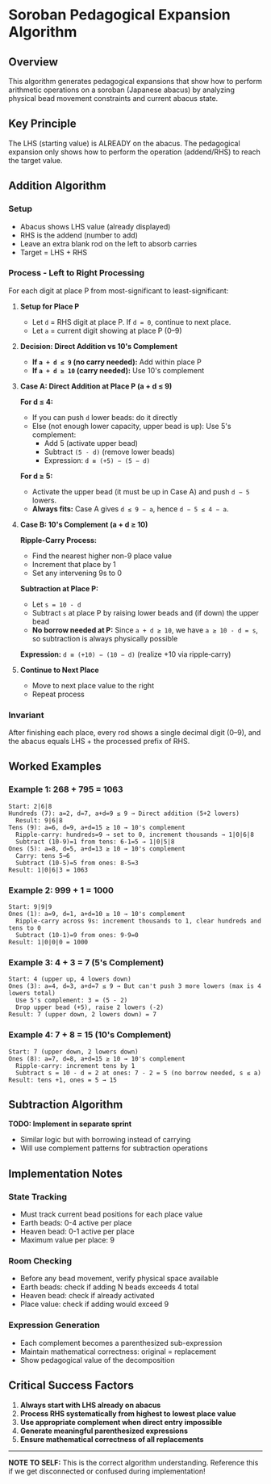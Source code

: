 # Soroban Pedagogical Expansion Algorithm

## Overview

This algorithm generates pedagogical expansions that show how to perform arithmetic operations on a soroban (Japanese abacus) by analyzing physical bead movement constraints and current abacus state.

## Key Principle

The LHS (starting value) is ALREADY on the abacus. The pedagogical expansion only shows how to perform the operation (addend/RHS) to reach the target value.

## Addition Algorithm

### Setup

- Abacus shows LHS value (already displayed)
- RHS is the addend (number to add)
- Leave an extra blank rod on the left to absorb carries
- Target = LHS + RHS

### Process - Left to Right Processing

For each digit at place P from most-significant to least-significant:

1. **Setup for Place P**
   - Let `d` = RHS digit at place P. If `d = 0`, continue to next place.
   - Let `a` = current digit showing at place P (0–9)

2. **Decision: Direct Addition vs 10's Complement**
   - **If `a + d ≤ 9` (no carry needed):** Add within place P
   - **If `a + d ≥ 10` (carry needed):** Use 10's complement

3. **Case A: Direct Addition at Place P (a + d ≤ 9)**

   **For d ≤ 4:**
   - If you can push `d` lower beads: do it directly
   - Else (not enough lower capacity, upper bead is up): Use 5's complement:
     - Add 5 (activate upper bead)
     - Subtract `(5 - d)` (remove lower beads)
     - Expression: `d ≡ (+5) − (5 − d)`

   **For d ≥ 5:**
   - Activate the upper bead (it must be up in Case A) and push `d − 5` lowers.
   - **Always fits:** Case A gives `d ≤ 9 − a`, hence `d − 5 ≤ 4 − a`.

4. **Case B: 10's Complement (a + d ≥ 10)**

   **Ripple-Carry Process:**
   - Find the nearest higher non-9 place value
   - Increment that place by 1
   - Set any intervening 9s to 0

   **Subtraction at Place P:**
   - Let `s = 10 - d`
   - Subtract `s` at place P by raising lower beads and (if down) the upper bead
   - **No borrow needed at P:** Since `a + d ≥ 10`, we have `a ≥ 10 - d = s`, so subtraction is always physically possible

   **Expression:** `d ≡ (+10) − (10 − d)` (realize +10 via ripple‑carry)

5. **Continue to Next Place**
   - Move to next place value to the right
   - Repeat process

### Invariant

After finishing each place, every rod shows a single decimal digit (0–9), and the abacus equals LHS + the processed prefix of RHS.

## Worked Examples

### Example 1: 268 + 795 = 1063

```
Start: 2|6|8
Hundreds (7): a=2, d=7, a+d=9 ≤ 9 → Direct addition (5+2 lowers)
  Result: 9|6|8
Tens (9): a=6, d=9, a+d=15 ≥ 10 → 10's complement
  Ripple-carry: hundreds=9 → set to 0, increment thousands → 1|0|6|8
  Subtract (10-9)=1 from tens: 6-1=5 → 1|0|5|8
Ones (5): a=8, d=5, a+d=13 ≥ 10 → 10's complement
  Carry: tens 5→6
  Subtract (10-5)=5 from ones: 8-5=3
Result: 1|0|6|3 = 1063
```

### Example 2: 999 + 1 = 1000

```
Start: 9|9|9
Ones (1): a=9, d=1, a+d=10 ≥ 10 → 10's complement
  Ripple-carry across 9s: increment thousands to 1, clear hundreds and tens to 0
  Subtract (10-1)=9 from ones: 9-9=0
Result: 1|0|0|0 = 1000
```

### Example 3: 4 + 3 = 7 (5's Complement)

```
Start: 4 (upper up, 4 lowers down)
Ones (3): a=4, d=3, a+d=7 ≤ 9 → But can't push 3 more lowers (max is 4 lowers total)
  Use 5's complement: 3 = (5 - 2)
  Drop upper bead (+5), raise 2 lowers (-2)
Result: 7 (upper down, 2 lowers down) = 7
```

### Example 4: 7 + 8 = 15 (10's Complement)

```
Start: 7 (upper down, 2 lowers down)
Ones (8): a=7, d=8, a+d=15 ≥ 10 → 10's complement
  Ripple-carry: increment tens by 1
  Subtract s = 10 - d = 2 at ones: 7 - 2 = 5 (no borrow needed, s ≤ a)
Result: tens +1, ones = 5 → 15
```

## Subtraction Algorithm

**TODO: Implement in separate sprint**

- Similar logic but with borrowing instead of carrying
- Will use complement patterns for subtraction operations

## Implementation Notes

### State Tracking

- Must track current bead positions for each place value
- Earth beads: 0-4 active per place
- Heaven bead: 0-1 active per place
- Maximum value per place: 9

### Room Checking

- Before any bead movement, verify physical space available
- Earth beads: check if adding N beads exceeds 4 total
- Heaven bead: check if already activated
- Place value: check if adding would exceed 9

### Expression Generation

- Each complement becomes a parenthesized sub-expression
- Maintain mathematical correctness: original = replacement
- Show pedagogical value of the decomposition

## Critical Success Factors

1. **Always start with LHS already on abacus**
2. **Process RHS systematically from highest to lowest place value**
3. **Use appropriate complement when direct entry impossible**
4. **Generate meaningful parenthesized expressions**
5. **Ensure mathematical correctness of all replacements**

---

**NOTE TO SELF:** This is the correct algorithm understanding. Reference this if we get disconnected or confused during implementation!
